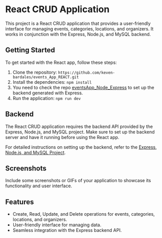 # React CRUD Application

This project is a React CRUD application that provides a user-friendly interface for managing events, categories, locations, and organizers. It works in conjunction with the Express, Node.js, and MySQL backend.

## Getting Started

To get started with the React app, follow these steps:

1. Clone the repository: `https://github.com/keven-bardales/events_App_REACT.git`
2. Install the dependencies: `npm install`
3. You need to check the repo [ eventsApp_Node_Express](https://github.com/keven-bardales/eventsApp_Node_Express) to set up the backend generated with Express.
4. Run the application: `npm run dev`

## Backend

The React CRUD application requires the backend API provided by the Express, Node.js, and MySQL project. Make sure to set up the backend server and have it running before using the React app.

For detailed instructions on setting up the backend, refer to the [Express, Node.js, and MySQL Project](https://github.com/keven-bardales/eventsApp_Node_Express).

## Screenshots

Include some screenshots or GIFs of your application to showcase its functionality and user interface.

## Features

- Create, Read, Update, and Delete operations for events, categories, locations, and organizers.
- User-friendly interface for managing data.
- Seamless integration with the Express backend API.
